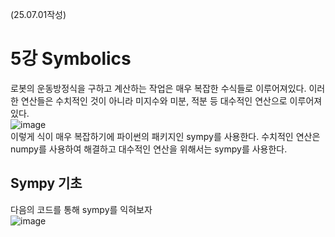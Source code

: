 (25.07.01작성)
# 5강 Symbolics
로봇의 운동방정식을 구하고 계산하는 작업은 매우 복잡한 수식들로 이루어져있다. 이러한 연산들은 수치적인 것이 아니라 미지수와 미분, 적분 등 대수적인 연산으로 이루어져 있다.    
![image](https://github.com/user-attachments/assets/d6ba99a2-6750-4a17-9b3a-1bcf4724143c)   
이렇게 식이 매우 복잡하기에 파이썬의 패키지인 sympy를 사용한다. 수치적인 연산은 numpy를 사용하여 해결하고 대수적인 연산을 위해서는 sympy를 사용한다.   
## Sympy 기초
다음의 코드를 통해 sympy를 익혀보자    
![image](https://github.com/user-attachments/assets/91b95aec-1254-4e45-a3b2-f191b6d891b2)   

